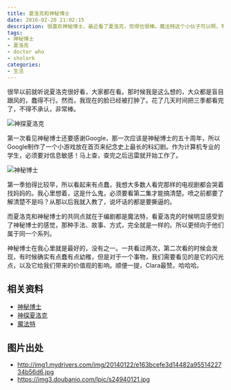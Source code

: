 ```yaml
---
title: 夏洛克和神秘博士
date: 2016-02-20 21:02:15
description: 很喜欢神秘博士，最近看了夏洛克，觉得也很棒。魔法特这个小伙子可以啊，写的不错。
tags:
- 神秘博士
- 夏洛克
- doctor who
- sholork
categories:
- 生活
---
```

很早以前就听说夏洛克很好看，大家都在看。那时候我是这么想的，大众都是盲目跟风的，蠢得不行。然而，我现在的脸已经被打肿了。花了几天时间把三季都看完了，不得不承认，非常棒。

![神探夏洛克](sholork.jpg)

第一次看见神秘博士还要感谢Google，那一次应该是神秘博士的五十周年，所以Google制作了一个小游戏放在首页来纪念史上最长的科幻剧。作为计算机专业的学生，必须要对信息敏感！马上查，查完之后迅雷就开始工作了。

![神秘博士](doctor-who.jpg)

第一季拍得比较早，所以看起来有点蠢，我想大多数人看完那样的电视剧都会哭着找妈妈的。我心里想着，这是什么鬼，必须要看第二集才能搞清楚。喷之前都要了解清楚不是吗？从那以后我就入教了，说坏话的都是要撕逼的。

而夏洛克和神秘博士的共同点就在于编剧都是魔法特，看夏洛克的时候明显感受到了神秘博士的感觉，那种手法、故事、方式，完全就是一样的。所以更倾向于他们属于同一个系列。

神秘博士在我心里就是最好的，没有之一。一共看过两次，第二次看的时候会发现，有时候确实有点蠢有点幼稚，但是对于一个事物，我们需要看见的是它的闪光点，以及它给我们带来的价值观的影响。顺便一提，Clara最赞。哈哈哈。

## 相关资料
* [神秘博士](https://zh.wikipedia.org/wiki/%E7%95%B0%E4%B8%96%E5%A5%87%E4%BA%BA)
* [神探夏洛克](https://zh.wikipedia.org/wiki/%E7%A5%9E%E6%8E%A2%E5%A4%8F%E6%B4%9B%E5%85%8B)
* [魔法特](https://zh.wikipedia.org/wiki/%E5%8F%B2%E8%92%82%E8%8A%AC%C2%B7%E8%8E%AB%E6%B3%95%E7%89%B9)

## 图片出处
* http://img1.mydrivers.com/img/20140122/e163bcefe3d14482a9551422734b56d6.jpg
* https://img3.doubanio.com/lpic/s24940121.jpg
